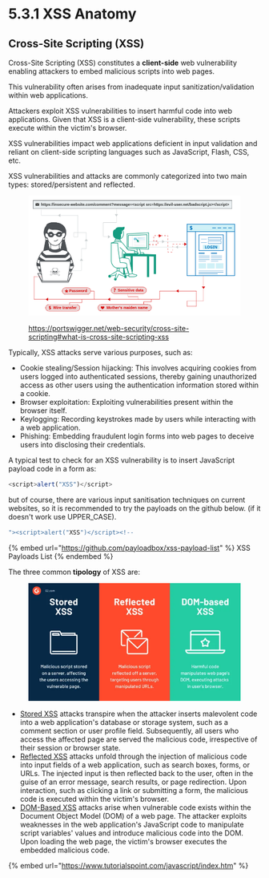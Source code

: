 # 5.3.1 XSS Anatomy

## Cross-Site Scripting (XSS)

Cross-Site Scripting (XSS) constitutes a **client-side** web vulnerability enabling attackers to embed malicious scripts into web pages.

This vulnerability often arises from inadequate input sanitization/validation within web applications.

Attackers exploit XSS vulnerabilities to insert harmful code into web applications. Given that XSS is a client-side vulnerability, these scripts execute within the victim's browser.

XSS vulnerabilities impact web applications deficient in input validation and reliant on client-side scripting languages such as JavaScript, Flash, CSS, etc.

XSS vulnerabilities and attacks are commonly categorized into two main types: stored/persistent and reflected.

<figure><img src="../../.gitbook/assets/image (62).png" alt=""><figcaption><p><a href="https://portswigger.net/web-security/cross-site-scripting#what-is-cross-site-scripting-xss">https://portswigger.net/web-security/cross-site-scripting#what-is-cross-site-scripting-xss</a></p></figcaption></figure>



Typically, XSS attacks serve various purposes, such as:

* Cookie stealing/Session hijacking: This involves acquiring cookies from users logged into authenticated sessions, thereby gaining unauthorized access as other users using the authentication information stored within a cookie.
* Browser exploitation: Exploiting vulnerabilities present within the browser itself.
* Keylogging: Recording keystrokes made by users while interacting with a web application.
* Phishing: Embedding fraudulent login forms into web pages to deceive users into disclosing their credentials.

A typical test to check for an XSS vulnerability is to insert JavaScript payload code in a form as:

```javascript
<script>alert("XSS")</script>
```

but of course, there are various input sanitisation techniques on current websites, so it is recommended to try the payloads on the github below. (if it doesn't work use UPPER\_CASE).

```javascript
"><script>alert("XSS")</script><!--
```

{% embed url="https://github.com/payloadbox/xss-payload-list" %}
XSS Payloads List
{% endembed %}

The three common **tipology** of XSS are:

<figure><img src="../../.gitbook/assets/image (63).png" alt=""><figcaption></figcaption></figure>

* [Stored XSS](broken-reference) attacks transpire when the attacker inserts malevolent code into a web application's database or storage system, such as a comment section or user profile field. Subsequently, all users who access the affected page are served the malicious code, irrespective of their session or browser state.
* [Reflected XSS](broken-reference) attacks unfold through the injection of malicious code into input fields of a web application, such as search boxes, forms, or URLs. The injected input is then reflected back to the user, often in the guise of an error message, search results, or page redirection. Upon interaction, such as clicking a link or submitting a form, the malicious code is executed within the victim's browser.
* [DOM-Based XSS](broken-reference) attacks arise when vulnerable code exists within the Document Object Model (DOM) of a web page. The attacker exploits weaknesses in the web application's JavaScript code to manipulate script variables' values and introduce malicious code into the DOM. Upon loading the web page, the victim's browser executes the embedded malicious code.

{% embed url="https://www.tutorialspoint.com/javascript/index.htm" %}
